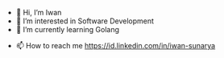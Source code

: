 - 👋 Hi, I’m Iwan
- 👀 I’m interested in Software Development
- 🌱 I’m currently learning Golang
<!-- - 💞️ I’m looking to collaborate on ... -->
- 📫 How to reach me https://id.linkedin.com/in/iwan-sunarya

<!---
ones006/ones006 is a ✨ special ✨ repository because its `README.md` (this file) appears on your GitHub profile.
You can click the Preview link to take a look at your changes.
--->
